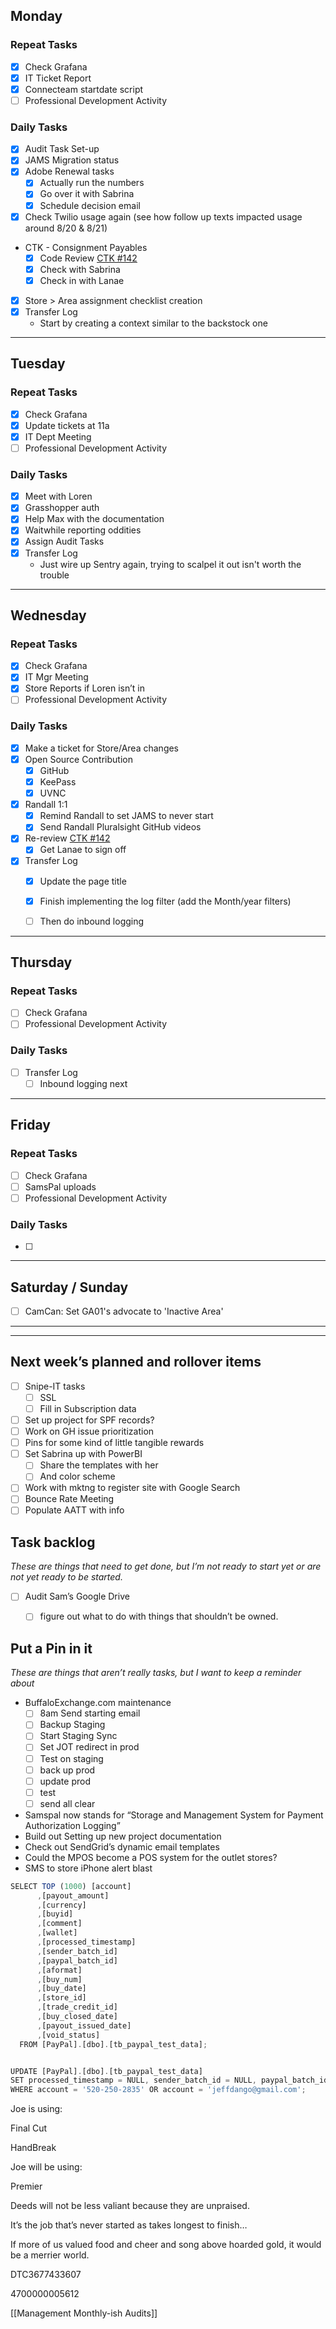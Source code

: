 
## Monday

### Repeat Tasks
- [x] Check Grafana
- [x] IT Ticket Report
- [x] Connecteam startdate script
- [ ] Professional Development Activity
### Daily Tasks
- [x] Audit Task Set-up
- [x] JAMS Migration status
- [x] Adobe Renewal tasks
	- [x] Actually run the numbers
	- [x] Go over it with Sabrina
	- [x] Schedule decision email
- [x] Check Twilio usage again (see how follow up texts impacted usage around 8/20 & 8/21)
- CTK - Consignment Payables
	- [x] Code Review [CTK #142](https://github.com/buffaloexchange/celeranttoolkit/pull/142)
	- [x] Check with Sabrina
	- [x] Check in with Lanae
- [x] Store > Area assignment checklist creation
- [x] Transfer Log
	- Start by creating a context similar to the backstock one
  
---
## Tuesday

### Repeat Tasks
- [x] Check Grafana
- [x] Update tickets at 11a
- [x] IT Dept Meeting
- [ ] Professional Development Activity
### Daily Tasks
- [x] Meet with Loren
- [x] Grasshopper auth
- [x] Help Max with the documentation
- [x] Waitwhile reporting oddities
- [x] Assign Audit Tasks
- [x] Transfer Log
	- Just wire up Sentry again, trying to scalpel it out isn't worth the trouble
---
## Wednesday

### Repeat Tasks
- [x] Check Grafana
- [x] IT Mgr Meeting
- [x] Store Reports if Loren isn’t in
- [ ] Professional Development Activity
### Daily Tasks
- [x] Make a ticket for Store/Area changes
- [x] Open Source Contribution
	- [x] GitHub
	- [x] KeePass
	- [x] UVNC
- [x] Randall 1:1
	- [x] Remind Randall to set JAMS to never start
	- [x] Send Randall Pluralsight GitHub videos
- [x] Re-review [CTK #142](https://github.com/buffaloexchange/celeranttoolkit/pull/142)
	- [x] Get Lanae to sign off
- [x] Transfer Log
	-  [x] Update the page title
	-  [x] Finish implementing the log filter (add the Month/year filters)
	-  [ ] Then do inbound logging


---
## Thursday

### Repeat Tasks
- [ ] Check Grafana
- [ ] Professional Development Activity
### Daily Tasks
- [ ] Transfer Log
	- [ ] Inbound logging next

---
## Friday

### Repeat Tasks
- [ ] Check Grafana
- [ ] SamsPal uploads
- [ ] Professional Development Activity
### Daily Tasks
- [ ] 
  
---
## Saturday / Sunday
- [ ] CamCan: Set GA01's advocate to 'Inactive Area'
  
---
---
## Next week’s planned and rollover items

- [ ] Snipe-IT tasks
	- [ ] SSL
	- [ ] Fill in Subscription data
- [ ] Set up project for SPF records?
- [ ] Work on GH issue prioritization
- [ ] Pins for some kind of little tangible rewards
- [ ] Set Sabrina up with PowerBI
    - [ ] Share the templates with her
    - [ ] And color scheme
- [ ] Work with mktng to register site with Google Search
- [ ] Bounce Rate Meeting
- [ ] Populate AATT with info

## Task backlog

_These are things that need to get done, but I’m not ready to start yet or are not yet ready to be started._

- [ ] Audit Sam’s Google Drive
    - [ ] figure out what to do with things that shouldn’t be owned.

  

## Put a Pin in it

_These are things that aren’t really tasks, but I want to keep a reminder about_

- BuffaloExchange.com maintenance
    - [ ] 8am Send starting email
    - [ ] Backup Staging
    - [ ] Start Staging Sync
    - [ ] Set JOT redirect in prod
    - [ ] Test on staging
    - [ ] back up prod
    - [ ] update prod
    - [ ] test
    - [ ] send all clear

- Samspal now stands for “Storage and Management System for Payment Authorization Logging”
- Build out Setting up new project documentation
- Check out SendGrid’s dynamic email templates
- Could the MPOS become a POS system for the outlet stores?
- SMS to store iPhone alert blast

  

  

```JavaScript
SELECT TOP (1000) [account]
      ,[payout_amount]
      ,[currency]
      ,[buyid]
      ,[comment]
      ,[wallet]
      ,[processed_timestamp]
      ,[sender_batch_id]
      ,[paypal_batch_id]
      ,[aformat]
      ,[buy_num]
      ,[buy_date]
      ,[store_id]
      ,[trade_credit_id]
      ,[buy_closed_date]
      ,[payout_issued_date]
      ,[void_status]
  FROM [PayPal].[dbo].[tb_paypal_test_data];


UPDATE [PayPal].[dbo].[tb_paypal_test_data]
SET processed_timestamp = NULL, sender_batch_id = NULL, paypal_batch_id = NULL
WHERE account = '520-250-2835' OR account = 'jeffdango@gmail.com';
```

Joe is using:

Final Cut

HandBreak

Joe will be using:

Premier

  

  

  

  

Deeds will not be less valiant because they are unpraised.

It’s the job that’s never started as takes longest to finish…

If more of us valued food and cheer and song above hoarded gold, it would be a merrier world.

  

  

DTC3677433607

4700000005612

  

[[Management Monthly-ish Audits]]